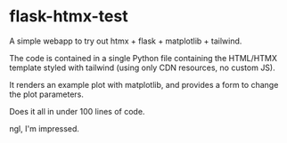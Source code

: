 flask-htmx-test
===============

A simple webapp to try out htmx + flask + matplotlib + tailwind.

The code is contained in a single Python file containing the HTML/HTMX template styled with tailwind (using only CDN resources, no custom JS).

It renders an example plot with matplotlib, and provides a form to change the plot parameters.

Does it all in under 100 lines of code.

ngl, I'm impressed.
